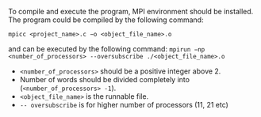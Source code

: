 To compile and execute the program, MPI environment should be installed. The program could be compiled by the following command:

`mpicc <project_name>.c −o <object_file_name>.o` 

and can be executed by the following command:
`mpirun −np <number_of_processors> --oversubscribe ./<object_file_name>.o`

* `<number_of_processors>` should be a positive integer above 2.
* Number of words should be divided completely into (`<number_of_processors> -1`). 
* `<object_file_name>` is the runnable file.
* `-- oversubscribe` is for higher number of processors (11, 21 etc)
